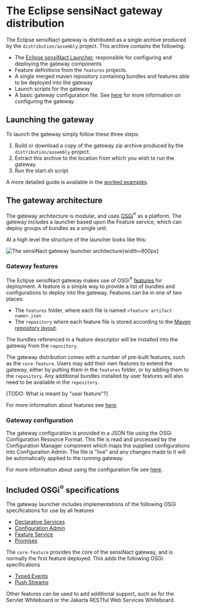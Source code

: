 # The Eclipse sensiNact gateway distribution

The Eclipse sensiNact gateway is distributed as a single archive produced by the `distribution/assembly` project. This archive contains the following:

* The [Eclipse sensiNact Launcher](Launcher.md), responsible for configuring and deploying the gateway components
* Feature definitions from the `features` projects.
* A single merged maven repository containing bundles and features able to be deployed into the gateway
* Launch scripts for the gateway
* A basic gateway configuration file. See [here](Launcher.md#the-configuration-file) for more information on configuring the gateway

## Launching the gateway

To launch the gateway simply follow these three steps:

1. Build or download a copy of the gateway zip archive produced by the `distribution/assembly` project.
2. Extract this archive to the location from which you wish to run the gateway.
3. Run the start.sh script

A more detailed guide is available in the [worked examples](../examples/Download.md).

## The gateway architecture

The gateway architecture is modular, and uses [OSGi](https://www.osgi.org)<sup>®</sup> as a platform. The gateway includes a launcher based upon the Feature service, which can deploy groups of bundles as a single unit.

At a high level the structure of the launcher looks like this:

![The sensiNact gateway launcher architecture](../_static/distribution/architecture_diagram.png){width=800px}

### Gateway features

The Eclipse sensiNact gateway makes use of OSGi<sup>®</sup> [features](https://docs.osgi.org/specification/osgi.cmpn/8.0.0/service.feature.html) for deployment. A feature is a simple way to provide a list of bundles and configurations to deploy into the gateway. Features can be in one of two places:

* The `features` folder, where each file is named `<feature artifact name>.json`
* The `repository` where each feature file is stored according to the [Maven repository layout](https://maven.apache.org/repository/layout.html).

The bundles referenced in a feature descriptor will be installed into the gateway from the `repository`.

The gateway distribution comes with a number of pre-built features, such as the `core-feature`. Users may add their own features to extend the gateway, either by putting them in the `features` folder, or by adding them to the `repository`. Any additional bundles installed by user features will also need to be available in the `repository`.

[TODO: What is meant by "user feature"?]


For more information about features see [here](Launcher.md#the-eclipse-sensinact-gateway-feature-manager).

### Gateway configuration

The gateway configuration is provided in a JSON file using the OSGi Configuration Resource Format. This file is read and processed by the Configuration Manager component which maps the supplied configurations into Configuration Admin. The file is "live" and any changes made to it will be automatically applied to the running gateway.

For more information about using the configuration file see [here](Launcher.md#the-configuration-file).

## Included OSGi<sup>®</sup> specifications

The gateway launcher includes implementations of the following OSGi specifications for use by all features

* [Declarative Services](https://docs.osgi.org/specification/osgi.cmpn/8.0.0/service.component.html)
* [Configuration Admin](https://docs.osgi.org/specification/osgi.cmpn/8.0.0/service.cm.html)
* [Feature Service](https://docs.osgi.org/specification/osgi.cmpn/8.0.0/service.feature.html)
* [Promises](https://docs.osgi.org/specification/osgi.cmpn/8.0.0/util.promise.html)

The `core-feature` provides the core of the sensiNact gateway, and is normally the first feature deployed. This adds the following OSGi specifications

* [Typed Events](https://docs.osgi.org/specification/osgi.cmpn/8.0.0/service.typedevent.html)
* [Push Streams](https://docs.osgi.org/specification/osgi.cmpn/8.0.0/util.pushstream.html)

Other features can be used to add additional support, such as for the Servlet Whiteboard or the Jakarta RESTful Web Services Whiteboard.
